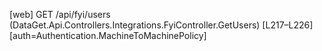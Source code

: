 [web] GET /api/fyi/users  (DataGet.Api.Controllers.Integrations.FyiController.GetUsers)  [L217–L226] [auth=Authentication.MachineToMachinePolicy]

